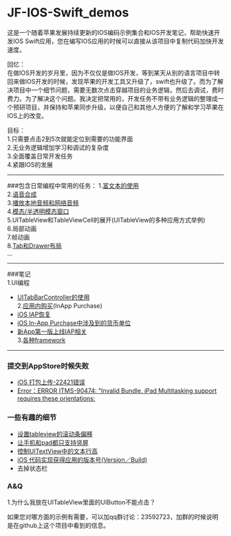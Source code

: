 # JF-IOS-Swift_demos  
这是一个随着苹果发展持续更新的IOS编码示例集合和IOS开发笔记，帮助快速开发IOS Swift应用，您在编写IOS应用的时候可以直接从该项目中复制代码加快开发速度。  

回忆：  
在做IOS开发的岁月里，因为不仅仅是做IOS开发，等到某天从别的语言项目中转回来做IOS开发的时候，发现苹果的开发工具又升级了，swift也升级了。而为了解决项目中一个细节问题，需要无数次点击穿越项目的业务逻辑，然后去调试，费时费力。为了解决这个问题。我决定把常用的，开发任务不带有业务逻辑的整理成一个预研项目，并保持和苹果同步升级，以便自己和其他人方便的了解和学习苹果在IOS上的改变。  

目标：  
1.只需要点击2到5次就能定位到需要的功能界面  
2.无业务逻辑增加学习和调试的复杂度  
3.全面覆盖日常开发任务  
4.紧跟IOS的发展  

---
###包含日常编程中常用的任务： 
1.[富文本的使用](/IOSDemos/Controller/FullTextDemoViewController.swift)  
2.[语音合成](/IOSDemos/Controller/SpeechSynthesizerDemoViewController.swift)  
3.[播放本地音频和网络音频](/IOSDemos/Controller/PlayVoiceFormNetViewController.swift)  
4.[模态/半透明模态窗口](/IOSDemos/Controller/ModalViewController.swift)  
5.UITableView和TableViewCell的展开(UITableView的多种应用方式举例)  
6.局部动画  
7.帧动画  
8.[Tab和Drawer布局](/IOSDemos/ViewController.swift)  
...  


---
###笔记  
1.UI编程  
   * [UITabBarController的使用](/note/UIProgramme/UITabBarController.md)  
2.[应用内购买](/note/InAppPurchase.md)(InApp Purchase)  
   * [iOS IAP恢复](/note/InAppPurchase.md#restore)  
   * [iOS In-App Purchase中涉及到的货币单位](/note/InAppPurchase.md#money)   
   * [新App第一版上线IAP相关](/note/InAppPurchase.md#FirstAppVersion)   
3.[各种framework](/note/framework.md)  

---
### 提交到AppStore时候失败  
* [iOS 打包上传-22421错误](/note/SubmitToAppStore.md)  
* [Error：ERROR ITMS-90474: "Invalid Bundle. iPad Multitasking support requires these orientations:](/note/SubmitToAppStore.md)  
 

### 一些有趣的细节  
* [设置tableview的滚动条偏移](/note/SomeDetails.md#tableviewscrollindicator)  
* [让手机和pad都只支持竖屏](/note/SomeDetails.md#screenvertial)   
* [控制UITextView中的文本行高](/note/SomeDetails.md#setLineHeightforUITextView)  
* [iOS 代码实现获得应用的版本号(Version／Build)](/note/SomeDetails.md#getversionForApp)  
* 去掉状态栏  

### A&Q  
1.为什么我放在UITableView里面的UIButton不能点击？  


如果您对哪方面的示例有需要，可以加qq群讨论：23592723，加群的时候说明是在github上这个项目中看到的信息。
